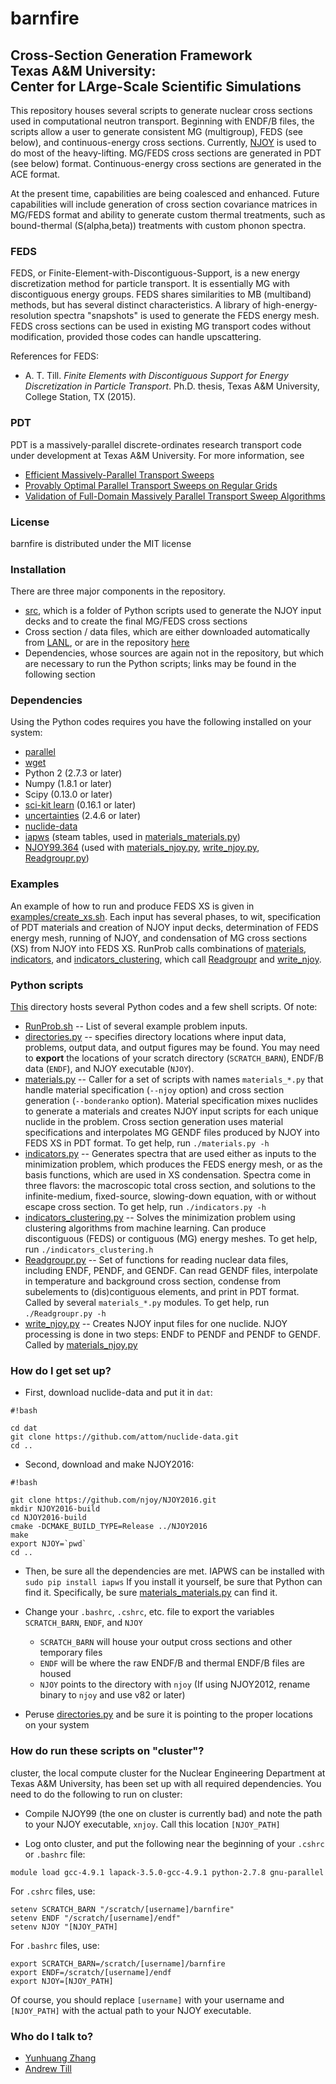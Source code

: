 # barnfire #
## Cross-Section Generation Framework <br> Texas A&M University: <br> Center for LArge-Scale Scientific Simulations


This repository houses several scripts to generate nuclear cross sections used in computational neutron transport. Beginning with ENDF/B files, the scripts allow a user to generate consistent MG (multigroup), FEDS (see below), and continuous-energy cross sections. Currently, [NJOY](http://t2.lanl.gov/nis/codes/njoy99/) is used to do most of the heavy-lifting. MG/FEDS cross sections are generated in PDT (see below) format. Continuous-energy cross sections are generated in the ACE format. 

At the present time, capabilities are being coalesced and enhanced. Future capabilities will include generation of cross section covariance matrices in MG/FEDS format and ability to generate custom thermal treatments, such as bound-thermal (S(alpha,beta)) treatments with custom phonon spectra.

### FEDS ###

FEDS, or Finite-Element-with-Discontiguous-Support, is a new energy discretization method for particle transport. It is essentially MG with discontiguous energy groups. FEDS shares similarities to MB (multiband) methods, but has several distinct characteristics. A library of high-energy-resolution spectra "snapshots" is used to generate the FEDS energy mesh. FEDS cross sections can be used in existing MG transport codes without modification, provided those codes can handle upscattering.

References for FEDS:

* A. T. Till. *Finite Elements with Discontiguous Support for Energy Discretization in Particle Transport*. Ph.D. thesis, Texas A&M University, College Station, TX (2015).

### PDT ###

PDT is a massively-parallel discrete-ordinates research transport code under development at Texas A&M University. For more information, see

* [Efficient Massively-Parallel Transport Sweeps](http://citeseerx.ist.psu.edu/viewdoc/download?doi=10.1.1.642.622&rep=rep1&type=pdf)
* [Provably Optimal Parallel Transport Sweeps on Regular Grids](https://e-reports-ext.llnl.gov/pdf/718952.pdf)
* [Validation of Full-Domain Massively Parallel Transport Sweep Algorithms](https://e-reports-ext.llnl.gov/pdf/777348.pdf)


### License ###

barnfire is distributed under the MIT license



### Installation ###

There are three major components in the repository.

* [src](src), which is a folder of Python scripts used to generate the NJOY input decks and to create the final MG/FEDS cross sections
* Cross section / data files, which are either downloaded automatically from [LANL](t2.lanl.gov), or are in the repository [here](dat/thermal_endf)
* Dependencies, whose sources are again not in the repository, but which are necessary to run the Python scripts; links may be found in the following section

### Dependencies ###

Using the Python codes requires you have the following installed on your system:

* [parallel](http://www.gnu.org/software/parallel/)
* [wget](http://www.gnu.org/software/wget/)
* Python 2 (2.7.3 or later)
* Numpy (1.8.1 or later)
* Scipy (0.13.0 or later)
* [sci-kit learn](http://scikit-learn.org/) (0.16.1 or later)
* [uncertainties](https://pypi.python.org/pypi/uncertainties/) (2.4.6 or later)
* [nuclide-data](https://github.com/attom/nuclide-data)
* [iapws](https://github.com/jjgomera/iapws/) (steam tables, used in [materials\_materials.py](src/materials_materials.py))
* [NJOY99.364](http://t2.lanl.gov/nis/codes/njoy99/) (used with [materials\_njoy.py](src/materials_njoy.py), [write\_njoy.py](src/write_njoy.py), [Readgroupr.py](src/Readgroupr.py))

### Examples ###

An example of how to run and produce FEDS XS is given in [examples/create\_xs.sh](examples/create_xs.sh). Each input has several phases, to wit, specification of PDT materials and creation of NJOY input decks, determination of FEDS energy mesh, running of NJOY, and condensation of MG cross sections (XS) from NJOY into FEDS XS. RunProb calls combinations of [materials](src/materials.py), [indicators](src/indicators.py), and [indicators\_clustering](src/indicators_clustering.py), which call [Readgroupr](src/Readgroupr.py) and [write\_njoy](src/write_njoy.py).


### Python scripts ###

[This](src) directory hosts several Python codes and a few shell scripts. Of note:

* [RunProb.sh](src/RunProb.sh) -- List of several example problem inputs. 
* [directories.py](src/directories.py) -- specifies directory locations where input data, problems, output data, and output figures may be found. You may need to __export__ the locations of your scratch directory (`SCRATCH_BARN`), ENDF/B data (`ENDF`), and NJOY executable (`NJOY`).
* [materials.py](src/materials.py) -- Caller for a set of scripts with names `materials_*.py` that handle material specification (`--njoy` option) and cross section generation (`--bonderanko` option). Material specification mixes nuclides to generate a materials and creates NJOY input scripts for each unique nuclide in the problem. Cross section generation uses material specifications and interpolates MG GENDF files produced by NJOY into FEDS XS in PDT format. To get help, run `./materials.py -h`
* [indicators.py](src/indicators.py) -- Generates spectra that are used
  either as inputs to the minimization problem, which produces the FEDS energy
  mesh, or as the basis functions, which are used in XS condensation. Spectra
  come in three flavors: the macroscopic total cross section, and solutions to
  the infinite-medium, fixed-source, slowing-down equation, with or without
  escape cross section. To get help, run `./indicators.py -h`
* [indicators\_clustering.py](src/indicators_clustering.py) -- Solves the minimization problem using clustering algorithms from machine learning. Can produce discontiguous (FEDS) or contiguous (MG) energy meshes. To get help, run `./indicators_clustering.h`
* [Readgroupr.py](src/Readgroupr.py) -- Set of functions for reading
  nuclear data files, including ENDF, PENDF, and GENDF. Can read GENDF files,
  interpolate in temperature and background cross section, condense from
  subelements to (dis)contiguous elements, and print in PDT format. Called by
  several `materials_*.py` modules. To get help, run `./Readgroupr.py -h`
* [write\_njoy.py](src/write_njoy.py) -- Creates NJOY input files for one nuclide.
  NJOY processing is done in two steps: ENDF to PENDF and PENDF to GENDF.
  Called by [materials\_njoy.py](src/materials_njoy.py)


### How do I get set up? ###

* First, download nuclide-data and put it in `dat`:

```
#!bash

cd dat
git clone https://github.com/attom/nuclide-data.git
cd ..
```

* Second, download and make NJOY2016:

```
#!bash

git clone https://github.com/njoy/NJOY2016.git
mkdir NJOY2016-build
cd NJOY2016-build
cmake -DCMAKE_BUILD_TYPE=Release ../NJOY2016
make
export NJOY=`pwd`
cd ..
```

* Then, be sure all the dependencies are met. IAPWS can be installed with `sudo pip install iapws` If you install it yourself, be sure that Python can find it. Specifically, be sure [materials\_materials.py](src/materials_materials.py) can find it.

* Change your `.bashrc`, `.cshrc`, etc. file to export the variables `SCRATCH_BARN`, `ENDF`, and `NJOY`

  * `SCRATCH_BARN` will house your output cross sections and other temporary files
  * `ENDF` will be where the raw ENDF/B and thermal ENDF/B files are housed
  * `NJOY` points to the directory with `njoy` (If using NJOY2012, rename binary to `njoy` and use v82 or later)

* Peruse [directories.py](src/directories.py) and be sure it is pointing to the proper locations on your system

### How do run these scripts on "cluster"? ###

cluster, the local compute cluster for the Nuclear Engineering Department at Texas A&M University, has been set up with all required dependencies. You need to do the following to run on cluster:

* Compile NJOY99 (the one on cluster is currently bad) and note the path to your NJOY executable, `xnjoy`. Call this location `[NJOY_PATH]`

* Log onto cluster, and put the following near the beginning of your `.cshrc` or `.bashrc` file:

```
module load gcc-4.9.1 lapack-3.5.0-gcc-4.9.1 python-2.7.8 gnu-parallel
```

For `.cshrc` files, use:

```
setenv SCRATCH_BARN "/scratch/[username]/barnfire"
setenv ENDF "/scratch/[username]/endf"
setenv NJOY "[NJOY_PATH]
```

For `.bashrc` files, use:

```
export SCRATCH_BARN=/scratch/[username]/barnfire
export ENDF=/scratch/[username]/endf
export NJOY=[NJOY_PATH]
```

Of course, you should replace `[username]` with your username and `[NJOY_PATH]` with the actual path to your NJOY executable.


### Who do I talk to? ###

* [Yunhuang Zhang](mailto:greatfrog@tamu.edu)
* [Andrew Till](mailto:attom@tamu.edu)

